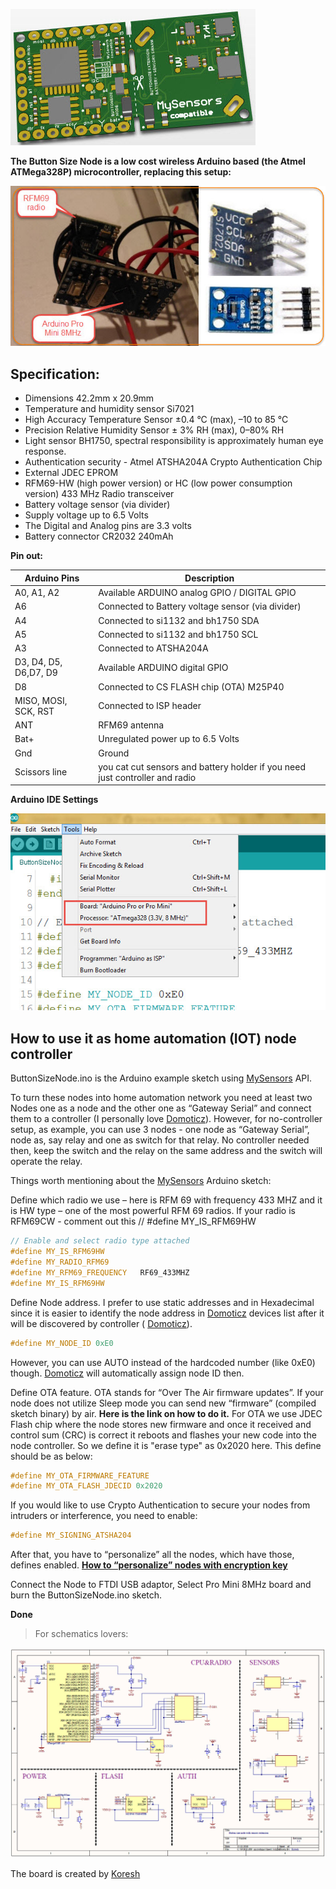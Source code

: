 

![enter image description here](https://github.com/EasySensors/ButtonSizeNode/blob/master/pics/bttnsz.jpg?raw=true)

**The Button Size Node is a low cost wireless Arduino based (the Atmel ATMega328P) microcontroller, replacing this setup:**

![](https://github.com/EasySensors/ButtonSizeNode/blob/master/pics/replce.jpg?raw=true)

## Specification: ##
 - Dimensions 42.2mm x 20.9mm
 - Temperature and humidity sensor Si7021 
 - High Accuracy Temperature Sensor ±0.4 °C (max), –10 to 85 °C
 - Precision Relative Humidity Sensor ± 3% RH (max), 0–80% RH
 - Light sensor BH1750,  spectral responsibility is approximately human eye response.
 - Authentication security - Atmel ATSHA204A Crypto Authentication Chip
 - External JDEC EPROM
 - RFM69-HW (high power version) or HC (low power consumption version) 433 MHz Radio transceiver
 - Battery voltage sensor (via divider)
 - Supply voltage up to 6.5 Volts
 - The Digital and Analog pins are 3.3 volts
 - Battery connector CR2032 240mAh


**Pin out:** 


Arduino Pins|	Description
------------|--------------
A0, A1, A2 |	Available ARDUINO analog GPIO / DIGITAL GPIO
A6 |	Connected to Battery voltage sensor (via divider)
A4 |	Connected to si1132 and bh1750 SDA 
A5 |	Connected to si1132 and bh1750 SCL
A3 |	Connected to  ATSHA204A
D3, D4, D5, D6,D7, D9 |	Available ARDUINO digital GPIO
D8 |	Connected to CS FLASH chip (OTA) M25P40
MISO, MOSI, SCK, RST |	Connected to ISP header
ANT |	RFM69 antenna
Bat+ | Unregulated power up to 6.5 Volts
Gnd | Ground
Scissors line | you cat cut sensors and battery holder if you need just controller and radio


**Arduino IDE Settings**

![Arduino IDE Settings](https://github.com/EasySensors/ButtonSizeNode/blob/master/pics/IDEsettings.jpg?raw=true)



How to use it as home automation (IOT) node controller
------------------------------------------------------


ButtonSizeNode.ino is the Arduino example sketch using [MySensors](https://www.mysensors.org/) API. 

To turn these nodes into home automation network you need at least two Nodes one as a node and the other one as “Gateway Serial” and connect them to a controller (I personally love [Domoticz](https://domoticz.com/)). However, for no-controller setup, as example, you can use 3 nodes - one node as “Gateway Serial”, node as, say relay and one as switch for that relay. No controller needed then, keep the switch and the relay on the same address and the switch will operate the relay.

Things worth mentioning about the  [MySensors](https://www.mysensors.org/) Arduino sketch:

Define which radio we use – here is RFM 69 with frequency 433 MHZ and it is HW type – one of the most powerful RFM 69 radios.  If your radio is RFM69CW - comment out this // #define MY_IS_RFM69HW 
```c++
// Enable and select radio type attached
#define MY_IS_RFM69HW 
#define MY_RADIO_RFM69
#define MY_RFM69_FREQUENCY   RF69_433MHZ
#define MY_IS_RFM69HW
```
Define Node address. I prefer to use static addresses and in Hexadecimal since it is easier to identify the node address in  [Domoticz](https://domoticz.com/) devices list after it will be discovered by controller ( [Domoticz](https://domoticz.com/)).
```c++
#define MY_NODE_ID 0xE0
```
However, you can use AUTO instead of the hardcoded number (like 0xE0) though.  [Domoticz](https://domoticz.com/) will automatically assign node ID then.

Define OTA feature. OTA stands for “Over The Air firmware updates”. If your node does not utilize Sleep mode you can send new “firmware” (compiled sketch binary) by air. **Here is the link on how to do it.**
For OTA we use JDEC Flash chip where the node stores new firmware and once it received and control sum (CRC) is correct it reboots and flashes your new code into the node controller. So we define it is "erase type" as 0x2020 here. This define should be as below: 

```c++
#define MY_OTA_FIRMWARE_FEATURE
#define MY_OTA_FLASH_JDECID 0x2020
```
If you would like to use Crypto Authentication to secure your nodes from intruders or interference, you need to enable:

```c++
#define MY_SIGNING_ATSHA204
```
After that, you have to “personalize” all the nodes, which have those, defines enabled. [**How to “personalize” nodes with encryption key**](https://github.com/EasySensors/ButtonSizeNode/blob/master/SecurityPersonalizationHowTo.md)

Connect the Node to FTDI USB adaptor, Select Pro Mini 8MHz board and burn the ButtonSizeNode.ino sketch.

**Done**

>For schematics lovers:

![enter image description here](https://github.com/EasySensors/ButtonSizeNode/blob/master/pics/schematic.jpg?raw=true)

The board is created by  [Koresh](https://www.openhardware.io/user/143/projects/Koresh)
